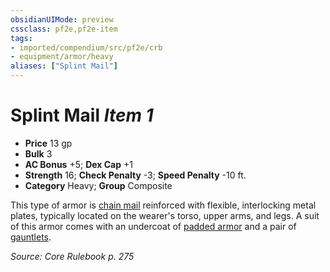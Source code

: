 ```yaml
---
obsidianUIMode: preview
cssclass: pf2e,pf2e-item
tags:
- imported/compendium/src/pf2e/crb
- equipment/armor/heavy
aliases: ["Splint Mail"]
---
```

# Splint Mail *Item 1*  

- **Price** 13 gp
- **Bulk** 3
- **AC Bonus** +5; **Dex Cap** +1
- **Strength** 16; **Check Penalty** -3; **Speed Penalty** -10 ft.
- **Category** Heavy; **Group** Composite 

This type of armor is [chain mail](chain-mail.md) reinforced with flexible, interlocking metal plates, typically located on the wearer's torso, upper arms, and legs. A suit of this armor comes with an undercoat of [padded armor](padded-armor.md) and a pair of [gauntlets](gauntlet.md).

*Source: Core Rulebook p. 275*